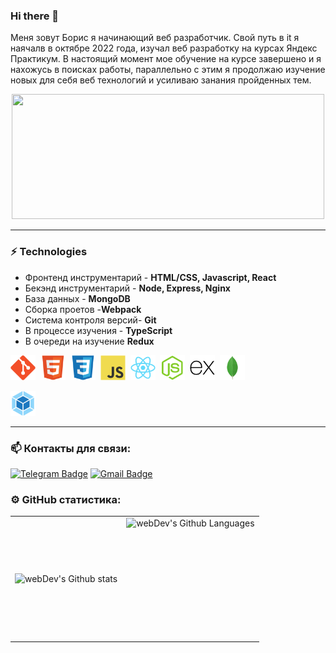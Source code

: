 ### Hi there 👋

Меня зовут Борис я начинающий веб разработчик. Свой путь в it я наячалв в октябре 2022 года, изучал веб разработку на курсах Яндекс Практикум. В настоящий момент мое обучение на курсе завершено и я нахожусь в поисках работы, параллельно с этим я продолжаю изучение новых для себя веб технологий и усиливаю занания пройденных тем.
<div align="center">
<img src='https://media.giphy.com/media/hrSFdM4rg8VFpXyz2m/giphy.gif' height='200'width='500'>
</div>


---



### ⚡ Technologies

- Фронтенд инструментарий - **HTML/CSS, Javascript, React**
- Бекэнд инструментарий - **Node, Express, Nginx**
- База данных - **MongoDB**
- Сборка проетов -**Webpack**
- Система контроля версий- **Git**
- В процессе изучения - **TypeScript**
- В очереди на изучение **Redux** 


<div>
  <img src="https://github.com/devicons/devicon/blob/master/icons/git/git-original.svg" title="git" alt="git" width="40" height="40"/>&nbsp
  <img src="https://github.com/devicons/devicon/blob/master/icons/html5/html5-original.svg" title="html5" alt="html5" width="40" height="40"/>&nbsp
  <img src="https://github.com/devicons/devicon/blob/master/icons/css3/css3-original.svg" title="css" alt="css" width="40" height="40"/>&nbsp
  <img src="https://github.com/devicons/devicon/blob/master/icons/javascript/javascript-original.svg" title="javascript" alt="javascript" width="40" height="40"/>&nbsp
  <img src="https://github.com/devicons/devicon/blob/master/icons/react/react-original.svg" title="reactjs" alt="reactjs" width="40" height="40"/>&nbsp
  <img src="https://github.com/devicons/devicon/blob/master/icons/nodejs/nodejs-original.svg" title="nodejs" alt="nodejs" width="40" height="40"/>&nbsp
  <img src="https://github.com/devicons/devicon/blob/master/icons/express/express-original.svg" title="express" alt="express" width="40" height="40"/>&nbsp
  <img src="https://github.com/devicons/devicon/blob/master/icons/mongodb/mongodb-original.svg" title="mongodb" alt="mongodb" width="40" height="40"/>&nbsp

  <img src="https://github.com/devicons/devicon/blob/master/icons/webpack/webpack-original.svg" title="webpack" alt="webpack" width="40" height="40"/>&nbsp;
  <!-- <img src="https://github.com/devicons/devicon/blob/master/icons/redux/redux-original.svg" title="redux" alt="redux" width="40" height="40"/>&nbsp; -->
</div>


---



###  📫 Контакты для связи:
[![Telegram Badge](https://img.shields.io/badge/-telegram-blue?style=flat&logo=Telegram&logoColor=white)](https://t.me/blyubchenko) [![Gmail Badge](https://img.shields.io/badge/-Gmail-red?style=flat&logo=Gmail&logoColor=white)](mailto:lubbornik@gmail.com)




### ⚙️ GitHub статистика:

<table>
  <tr>
    <td>
      <img align="left" src="http://github-readme-streak-stats.herokuapp.com?user=blyubchenko&theme=dark&background=000000" alt="webDev's Github stats" />
    </td>
    <td>
      <img height="195px" align="right" alt="webDev's Github Languages" src="https://github-readme-stats-sigma-five.vercel.app/api/top-langs/?username=blyubchenko&layout=compact&theme=vision-friendly-dark" />
    </td>
  </tr>
</table>
